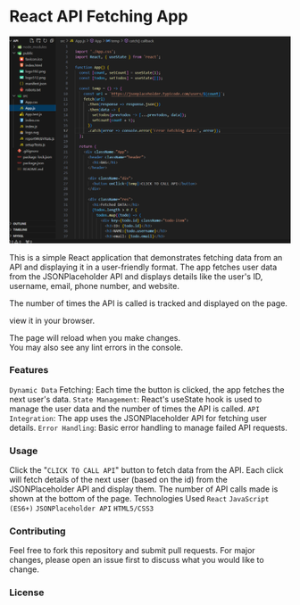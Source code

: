 # React API Fetching App

![App Screenshot](./src/code.png)

This is a simple React application that demonstrates fetching data from an API and displaying it in a user-friendly format. The app fetches user data from the JSONPlaceholder API and displays details like the user's ID, username, email, phone number, and website.

The number of times the API is called is tracked and displayed on the page.

 view it in your browser.

The page will reload when you make changes.\
You may also see any lint errors in the console.

### Features
`Dynamic Data` Fetching: Each time the button is clicked, the app fetches the next user's data.
`State Management`: React's useState hook is used to manage the user data and the number of times the API is called.
`API Integration`: The app uses the JSONPlaceholder API for fetching user details.
`Error Handling`: Basic error handling to manage failed API requests.

### Usage
Click the "`CLICK TO CALL API`" button to fetch data from the API.
Each click will fetch details of the next user (based on the id) from the JSONPlaceholder API and display them.
The number of API calls made is shown at the bottom of the page.
Technologies Used
`React`
`JavaScript (ES6+)`
`JSONPlaceholder API`
`HTML5/CSS3`
### Contributing
Feel free to fork this repository and submit pull requests. For major changes, please open an issue first to discuss what you would like to change.

### License
